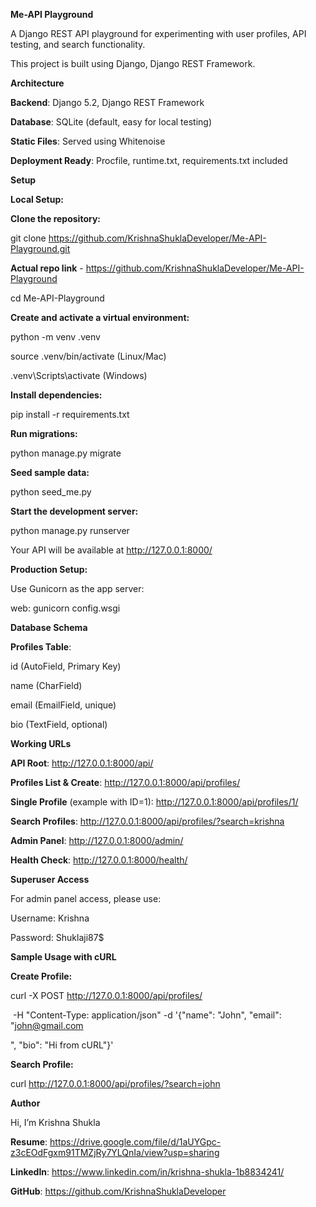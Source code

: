 **Me-API Playground**



A Django REST API playground for experimenting with user profiles, API testing, and search functionality.

This project is built using Django, Django REST Framework.



**Architecture**



**Backend**: Django 5.2, Django REST Framework

**Database**: SQLite (default, easy for local testing)

**Static Files**: Served using Whitenoise

**Deployment Ready**: Procfile, runtime.txt, requirements.txt included



**Setup**



**Local Setup:**



**Clone the repository:**

git clone https://github.com/KrishnaShuklaDeveloper/Me-API-Playground.git

**Actual repo link** - https://github.com/KrishnaShuklaDeveloper/Me-API-Playground

cd Me-API-Playground



**Create and activate a virtual environment:**

python -m venv .venv

source .venv/bin/activate (Linux/Mac)

.venv\\Scripts\\activate (Windows)



**Install dependencies:**

pip install -r requirements.txt



**Run migrations:**

python manage.py migrate



**Seed sample data:**

python seed\_me.py



**Start the development server:**

python manage.py runserver



Your API will be available at http://127.0.0.1:8000/



**Production Setup:**



Use Gunicorn as the app server:

web: gunicorn config.wsgi





**Database Schema**



**Profiles Table**:



id (AutoField, Primary Key)

name (CharField)

email (EmailField, unique)

bio (TextField, optional)



**Working URLs**



**API Root**: http://127.0.0.1:8000/api/



**Profiles List \& Create**: http://127.0.0.1:8000/api/profiles/



**Single Profile** (example with ID=1): http://127.0.0.1:8000/api/profiles/1/



**Search Profiles**: http://127.0.0.1:8000/api/profiles/?search=krishna



**Admin Panel**: http://127.0.0.1:8000/admin/



**Health Check**: http://127.0.0.1:8000/health/



**Superuser Access**



For admin panel access, please use:



Username: Krishna



Password: Shuklaji87$



**Sample Usage with cURL**



**Create Profile:**

curl -X POST http://127.0.0.1:8000/api/profiles/

&nbsp;-H "Content-Type: application/json" -d '{"name": "John", "email": "john@gmail.com

", "bio": "Hi from cURL"}'



**Search Profile:**

curl http://127.0.0.1:8000/api/profiles/?search=john



**Author**



Hi, I’m Krishna Shukla



**Resume**: https://drive.google.com/file/d/1aUYGpc-z3cEOdFgxm91TMZjRy7YLQnIa/view?usp=sharing



**LinkedIn**: https://www.linkedin.com/in/krishna-shukla-1b8834241/



**GitHub**: https://github.com/KrishnaShuklaDeveloper


